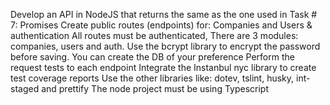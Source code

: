 Develop an API in NodeJS that returns the same as the one used in Task # 7: Promises
Create public routes (endpoints) for: Companies and Users & authentication
All routes must be authenticated,
There are 3 modules: companies, users and auth.
Use the bcrypt library to encrypt the password before saving.
You can create the DB of your preference
Perform the request tests to each endpoint
Integrate the Instanbul nyc library to create test coverage reports
Use the other libraries like: dotev, tslint, husky, int-staged and prettify
The node project must be using Typescript